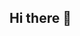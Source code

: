 ## Hi there 👋

<!--
**PaurashVZ/PaurashVZ** is a ✨ _special_ ✨ repository because its `README.md` (this file) appears on your GitHub profile.

- 🌱 I’m currently learning ..........

-->
